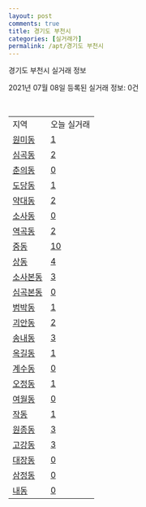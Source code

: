 ```yaml
---
layout: post
comments: true
title: 경기도 부천시
categories: [실거래가]
permalink: /apt/경기도 부천시
---
```


경기도 부천시 실거래 정보

2021년 07월 08일 등록된 실거래 정보: 0건

<script type="text/javascript">
  google.charts.load('current', {'packages':['corechart']});
  google.charts.setOnLoadCallback(drawChart);

  function drawChart() {
    var data = google.visualization.arrayToDataTable([['거래일', '매매', '전월세', '전매'], ['20-07', 773, 812, 33], ['20-08', 622, 856, 23], ['20-09', 546, 781, 25], ['20-10', 763, 799, 21], ['20-11', 880, 781, 37], ['20-12', 1060, 761, 47], ['21-01', 848, 760, 24], ['21-02', 806, 829, 25], ['21-03', 869, 906, 21], ['21-04', 706, 714, 23], ['21-05', 731, 616, 35], ['21-06', 404, 445, 8], ['21-07', 12, 42, 0]]);

    var options = {
      title: '최근 유형별 거래량 추이',
      legend: { position: 'bottom' }
    };

    var chart = new google.visualization.LineChart(document.getElementById('columnchart_material'));
    chart.draw(data, (options));
  }
</script>

<div id="columnchart_material" style="width: 95%; margin-left: -35px"></div>
<br>
<table class="sortable">
  <tr>
    <td>지역</td>
    <td>오늘 실거래</td>
  </tr>

  
  <tr class="item">
    <td><a href="경기도 부천시 원미동">원미동</a></td>
    <td><a href="경기도 부천시 원미동">1</a></td>
  </tr>
    

  <tr class="item">
    <td><a href="경기도 부천시 심곡동">심곡동</a></td>
    <td><a href="경기도 부천시 심곡동">2</a></td>
  </tr>
    

  <tr class="item">
    <td><a href="경기도 부천시 춘의동">춘의동</a></td>
    <td><a href="경기도 부천시 춘의동">0</a></td>
  </tr>
    

  <tr class="item">
    <td><a href="경기도 부천시 도당동">도당동</a></td>
    <td><a href="경기도 부천시 도당동">1</a></td>
  </tr>
    

  <tr class="item">
    <td><a href="경기도 부천시 약대동">약대동</a></td>
    <td><a href="경기도 부천시 약대동">2</a></td>
  </tr>
    

  <tr class="item">
    <td><a href="경기도 부천시 소사동">소사동</a></td>
    <td><a href="경기도 부천시 소사동">0</a></td>
  </tr>
    

  <tr class="item">
    <td><a href="경기도 부천시 역곡동">역곡동</a></td>
    <td><a href="경기도 부천시 역곡동">2</a></td>
  </tr>
    

  <tr class="item">
    <td><a href="경기도 부천시 중동">중동</a></td>
    <td><a href="경기도 부천시 중동">10</a></td>
  </tr>
    

  <tr class="item">
    <td><a href="경기도 부천시 상동">상동</a></td>
    <td><a href="경기도 부천시 상동">4</a></td>
  </tr>
    

  <tr class="item">
    <td><a href="경기도 부천시 소사본동">소사본동</a></td>
    <td><a href="경기도 부천시 소사본동">3</a></td>
  </tr>
    

  <tr class="item">
    <td><a href="경기도 부천시 심곡본동">심곡본동</a></td>
    <td><a href="경기도 부천시 심곡본동">0</a></td>
  </tr>
    

  <tr class="item">
    <td><a href="경기도 부천시 범박동">범박동</a></td>
    <td><a href="경기도 부천시 범박동">1</a></td>
  </tr>
    

  <tr class="item">
    <td><a href="경기도 부천시 괴안동">괴안동</a></td>
    <td><a href="경기도 부천시 괴안동">2</a></td>
  </tr>
    

  <tr class="item">
    <td><a href="경기도 부천시 송내동">송내동</a></td>
    <td><a href="경기도 부천시 송내동">3</a></td>
  </tr>
    

  <tr class="item">
    <td><a href="경기도 부천시 옥길동">옥길동</a></td>
    <td><a href="경기도 부천시 옥길동">1</a></td>
  </tr>
    

  <tr class="item">
    <td><a href="경기도 부천시 계수동">계수동</a></td>
    <td><a href="경기도 부천시 계수동">0</a></td>
  </tr>
    

  <tr class="item">
    <td><a href="경기도 부천시 오정동">오정동</a></td>
    <td><a href="경기도 부천시 오정동">1</a></td>
  </tr>
    

  <tr class="item">
    <td><a href="경기도 부천시 여월동">여월동</a></td>
    <td><a href="경기도 부천시 여월동">0</a></td>
  </tr>
    

  <tr class="item">
    <td><a href="경기도 부천시 작동">작동</a></td>
    <td><a href="경기도 부천시 작동">1</a></td>
  </tr>
    

  <tr class="item">
    <td><a href="경기도 부천시 원종동">원종동</a></td>
    <td><a href="경기도 부천시 원종동">3</a></td>
  </tr>
    

  <tr class="item">
    <td><a href="경기도 부천시 고강동">고강동</a></td>
    <td><a href="경기도 부천시 고강동">3</a></td>
  </tr>
    

  <tr class="item">
    <td><a href="경기도 부천시 대장동">대장동</a></td>
    <td><a href="경기도 부천시 대장동">0</a></td>
  </tr>
    

  <tr class="item">
    <td><a href="경기도 부천시 삼정동">삼정동</a></td>
    <td><a href="경기도 부천시 삼정동">0</a></td>
  </tr>
    

  <tr class="item">
    <td><a href="경기도 부천시 내동">내동</a></td>
    <td><a href="경기도 부천시 내동">0</a></td>
  </tr>
    


</table>


    